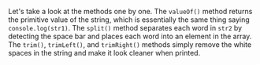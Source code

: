 Let's take a look at the methods one by one. The `valueOf()` method returns the primitive value of the string, which is essentially the same thing saying `console.log(str1)`. The `split()` method separates each word in `str2` by detecting the space bar and places each word into an element in the array. The `trim()`, `trimLeft()`, and `trimRight()` methods simply remove the white spaces in the string and make it look cleaner when printed.